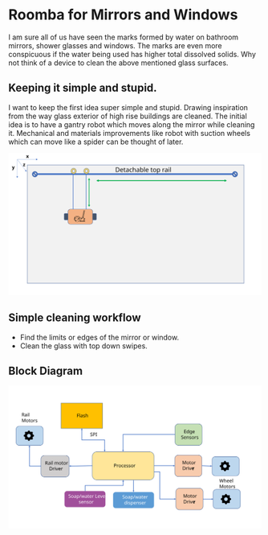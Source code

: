 # Roomba for Mirrors and Windows
I am sure all of us have seen the marks formed by water on bathroom mirrors, shower glasses and windows. The marks are even more conspicuous if the water being used has higher total dissolved solids. Why not think of a device to clean the above mentioned glass surfaces.
## Keeping it simple and stupid.
I want to keep the first idea super simple and stupid. Drawing inspiration from the way glass exterior of high rise buildings are cleaned. The initial idea is to have a gantry robot which moves along the mirror while cleaning it. Mechanical and materials improvements like robot with suction wheels which can move like a spider can be thought of later.
<p align="center">
  <img src="https://raw.githubusercontent.com/pvineet/Orange-stars/9b0ad5d8d81018b8c1ed6d03a14c3b9ba3859ed0/HW1/MirrorRoomba.svg">
</p>

## Simple cleaning workflow
- Find the limits or edges of the mirror or window.
- Clean the glass with top down swipes.

## Block Diagram
<p align="center">
  <img src="https://raw.githubusercontent.com/pvineet/Orange-stars/f852535f52e59f6191e94962e0f8c450743ba59f/HW1/BlockDiagram.svg">
</p>
